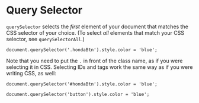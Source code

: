 # Query Selector

`querySelector` selects the *first* element of your document that matches the CSS selector of your choice. (To select *all* elements that match your CSS selector, see `querySelectorAll`.)

```
document.querySelector('.hondaBtn').style.color = 'blue';
```

Note that you need to put the `.` in front of the class name, as if you were selecting it in CSS. Selecting IDs and tags work the same way as if you were writing CSS, as well:

```
document.querySelector('#hondaBtn').style.color = 'blue';
```

```
document.querySelector('button').style.color = 'blue';
```